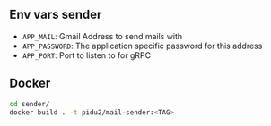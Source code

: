 ## Env vars sender
* `APP_MAIL`: Gmail Address to send mails with
* `APP_PASSWORD`: The application specific password for this address
* `APP_PORT`: Port to listen to for gRPC

## Docker
```bash
cd sender/
docker build . -t pidu2/mail-sender:<TAG>
```
